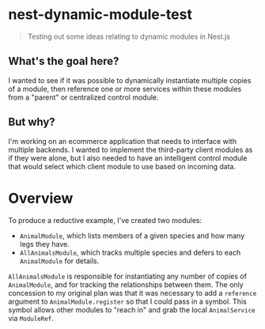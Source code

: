 # nest-dynamic-module-test

> Testing out some ideas relating to dynamic modules in Nest.js

## What's the goal here?

I wanted to see if it was possible to dynamically instantiate multiple copies of a module, then reference one or more services within these modules from a "parent" or centralized control module.

## But why?

I'm working on an ecommerce application that needs to interface with multiple backends. I wanted to implement the third-party client modules as if they were alone, but I also needed to have an intelligent control module that would select which client module to use based on incoming data.

# Overview

To produce a reductive example, I've created two modules:

- `AnimalModule`, which lists members of a given species and how many legs they have.
- `AllAnimalsModule`, which tracks multiple species and defers to each `AnimalModule` for details.

`AllAnimalsModule` is responsible for instantiating any number of copies of `AnimalModule`, and for tracking the relationships between them. The only concession to my original plan was that it was necessary to add a `reference` argument to `AnimalModule.register` so that I could pass in a symbol. This symbol allows other modules to "reach in" and grab the local `AnimalService` via `ModuleRef`.
